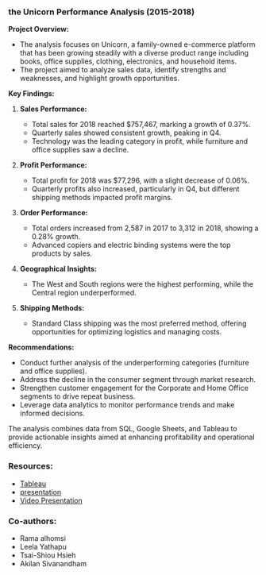 ### the Unicorn Performance Analysis (2015-2018)

**Project Overview:**
- The analysis focuses on Unicorn, a family-owned e-commerce platform that has been growing steadily with a diverse product range including books, office supplies, clothing, electronics, and household items.
- The project aimed to analyze sales data, identify strengths and weaknesses, and highlight growth opportunities.

**Key Findings:**
1. **Sales Performance:**
   - Total sales for 2018 reached $757,467, marking a growth of 0.37%.
   - Quarterly sales showed consistent growth, peaking in Q4.
   - Technology was the leading category in profit, while furniture and office supplies saw a decline.

2. **Profit Performance:**
   - Total profit for 2018 was $77,296, with a slight decrease of 0.06%.
   - Quarterly profits also increased, particularly in Q4, but different shipping methods impacted profit margins.

3. **Order Performance:**
   - Total orders increased from 2,587 in 2017 to 3,312 in 2018, showing a 0.28% growth.
   - Advanced copiers and electric binding systems were the top products by sales.

4. **Geographical Insights:**
   - The West and South regions were the highest performing, while the Central region underperformed.

5. **Shipping Methods:**
   - Standard Class shipping was the most preferred method, offering opportunities for optimizing logistics and managing costs.

**Recommendations:**
- Conduct further analysis of the underperforming categories (furniture and office supplies).
- Address the decline in the consumer segment through market research.
- Strengthen customer engagement for the Corporate and Home Office segments to drive repeat business.
- Leverage data analytics to monitor performance trends and make informed decisions.

The analysis combines data from SQL, Google Sheets, and Tableau to provide actionable insights aimed at enhancing profitability and operational efficiency.


### Resources:
* [Tableau](https://public.tableau.com/views/UnicornPerformance_17264366963990/UnicornPerformaceMatrix?:language=en-GB&:sid=&:redirect=auth&:display_count=n&:origin=viz_share_link)
* [presentation](https://docs.google.com/presentation/d/1JRWkx2KTinWwg7PV-V23WCsFHsymyf3dRrKuYLhYHjU/edit?usp=sharing) 
* [Video Presentation](https://www.loom.com/share/2017b7336be0499e9ca999e98332cd87?sid=582ba937-7555-4748-9753-2fa8a3e56afa)
  
### Co-authors:
* Rama alhomsi 
* Leela Yathapu
* Tsai-Shiou Hsieh
* Akilan Sivanandham
